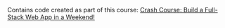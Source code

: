 Contains code created as part of this course:
[Crash Course: Build a Full-Stack Web App in a Weekend!](https://fidelity.udemy.com/course/full-stack-crash-course/learn/lecture/35198430#overview)